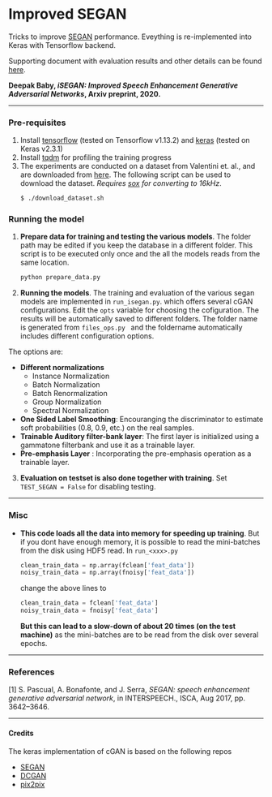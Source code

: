 # Improved SEGAN
Tricks to improve [SEGAN](https://github.com/santi-pdp/segan) performance. Eveything is re-implemented into Keras with Tensorflow backend.

Supporting document with evaluation results and other details can be found [here](https://arxiv.org/pdf/2002.08796.pdf).

**Deepak Baby, _iSEGAN: Improved Speech Enhancement Generative Adversarial Networks_, Arxiv preprint, 2020.**

----
### Pre-requisites
1. Install [tensorflow](https://www.tensorflow.org/) (tested on Tensorflow v1.13.2) and [keras](https://keras.io/) (tested on Keras v2.3.1)
1. Install [tqdm](https://pypi.org/project/tqdm/) for profiling the training progress
1. The experiments are conducted on a dataset from Valentini et. al.,  and are downloaded from [here](https://datashare.is.ed.ac.uk/handle/10283/2791). The following script can be used to download the dataset. *Requires [sox](http://sox.sourceforge.net/) for converting to 16kHz*.
    ```bash
    $ ./download_dataset.sh
    ```

### Running the model
1. **Prepare data for training and testing the various models**. The folder path may be edited if you keep the database in a different folder. This script is to be executed only once and the all the models reads from the same location.
    ```python
    python prepare_data.py
    ```
2. **Running the models**. The training and evaluation of the various segan models are implemented in `run_isegan.py`. which offers several cGAN configurations. Edit the ```opts``` variable for choosing the cofiguration. The results will be automatically saved to different folders. The folder name is generated from ```files_ops.py ``` and the foldername automatically includes different configuration options.
    
The options are:    
* **Different normalizations**      
    * Instance Normalization    
    * Batch Normalization     
    * Batch Renormalization     
    * Group Normalization     
    * Spectral Normalization    
* **One Sided Label Smoothing**: Encouranging the discriminator to estimate soft probabilities (0.8, 0.9, etc.) on the real samples.    
* **Trainable Auditory filter-bank layer**: The first layer is initialized using a gammatone filterbank and use it as a trainable layer.    
* **Pre-emphasis Layer** : Incorporating the pre-emphasis operation as a trainable layer.    

3. **Evaluation on testset is also done together with training**. Set ```TEST_SEGAN = False``` for disabling testing. 

----
### Misc
* **This code loads all the data into memory for speeding up training**. But if you dont have enough memory, it is possible  to read the mini-batches from the disk using HDF5 read. In ```run_<xxx>.py``` 
  ```python
  clean_train_data = np.array(fclean['feat_data'])
  noisy_train_data = np.array(fnoisy['feat_data'])
  ```
  change the above lines to 
  ```python
  clean_train_data = fclean['feat_data']
  noisy_train_data = fnoisy['feat_data']
  ```
  **But this can lead to a slow-down of about 20 times (on the test machine)** as the mini-batches are to be read from the disk over several epochs.

---- 
### References
[1] S. Pascual, A. Bonafonte, and J. Serra, _SEGAN: speech enhancement generative adversarial network_, in INTERSPEECH., ISCA, Aug 2017, pp. 3642–3646.

----
#### Credits
The keras implementation of cGAN is based on the following repos
* [SEGAN](https://github.com/santi-pdp/segan)
* [DCGAN](https://github.com/carpedm20/DCGAN-tensorflow)
* [pix2pix](https://github.com/phillipi/pix2pix)



